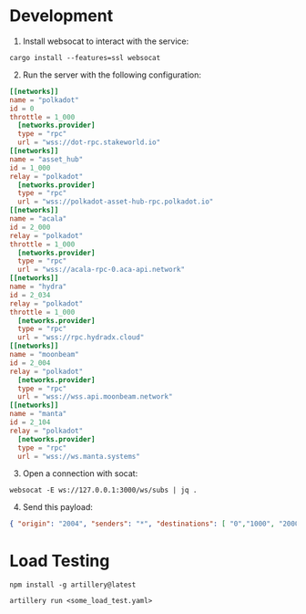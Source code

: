# Development

1) Install websocat to interact with the service:

```shell
cargo install --features=ssl websocat
```

2) Run the server with the following configuration:

```toml
[[networks]]
name = "polkadot"
id = 0
throttle = 1_000
  [networks.provider]
  type = "rpc"
  url = "wss://dot-rpc.stakeworld.io"
[[networks]]
name = "asset_hub"
id = 1_000
relay = "polkadot"
  [networks.provider]
  type = "rpc"
  url = "wss://polkadot-asset-hub-rpc.polkadot.io"
[[networks]]
name = "acala"
id = 2_000
relay = "polkadot"
throttle = 1_000
  [networks.provider]
  type = "rpc"
  url = "wss://acala-rpc-0.aca-api.network"
[[networks]]
name = "hydra"
id = 2_034
relay = "polkadot"
throttle = 1_000
  [networks.provider]
  type = "rpc"
  url = "wss://rpc.hydradx.cloud"
[[networks]]
name = "moonbeam"
id = 2_004
relay = "polkadot"
  [networks.provider]
  type = "rpc"
  url = "wss://wss.api.moonbeam.network"
[[networks]]
name = "manta"
id = 2_104
relay = "polkadot"
  [networks.provider]
  type = "rpc"
  url = "wss://ws.manta.systems"
```

3) Open a connection with socat:
```shell
websocat -E ws://127.0.0.1:3000/ws/subs | jq .
```

4) Send this payload:
```json
{ "origin": "2004", "senders": "*", "destinations": [ "0","1000", "2000", "2034", "2104" ] }
```

# Load Testing

```shell
npm install -g artillery@latest
````

```shell
artillery run <some_load_test.yaml>
```